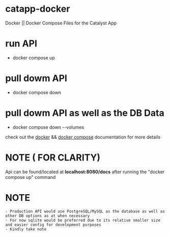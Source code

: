 # catapp-docker
Docker || Docker Compose Files for the Catalyst App

# run API 
  - docker compose up 
  
# pull dowm API 
  - docker compose down 
  
# pull dowm API as well as the DB Data 
  - docker compose down --volumes 
  
 check out the [docker](https://docs.docker.com/) && [docker compose](https://docs.docker.com/compose/) documentation for more details 
 
# NOTE ( FOR CLARITY)
  Api can be found/located at  **localhost:8080/docs** after running the "docker compose up" command
  
# NOTE 
    - Production API would use PostgreSQL/MySQL as the database as well as other DB options as at when necessary 
    - For now sqlite would be preferred due to its relative smaller size and easier config for development purposes
    - Kindly take note
    
